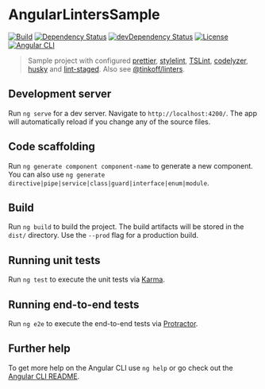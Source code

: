 # AngularLintersSample

[![Build](https://img.shields.io/travis/HunteX/angular-linters-sample)](https://travis-ci.org/HunteX/angular-linters-sample)
[![Dependency Status](https://david-dm.org/HunteX/angular-linters-sample.svg)](https://david-dm.org/HunteX/angular-linters-sample)
[![devDependency Status](https://david-dm.org/HunteX/angular-linters-sample/dev-status.svg)](https://david-dm.org/HunteX/angular-linters-sample?type=dev)
[![License](https://img.shields.io/github/license/HunteX/angular-linters-sample)](https://github.com/HunteX/angular-linters-sample)
[![Angular CLI](https://img.shields.io/badge/generated%20with-Angular%20CLI-d81676?logo=angular)](https://github.com/angular/angular-cli)

> Sample project with configured [prettier](https://github.com/prettier/prettier), [stylelint](https://github.com/stylelint/stylelint), [TSLint](https://github.com/palantir/tslint), [codelyzer](https://github.com/mgechev/codelyzer), [husky](https://github.com/typicode/husky) and [lint-staged](https://github.com/okonet/lint-staged).
> Also see [@tinkoff/linters](https://github.com/TinkoffCreditSystems/linters).

## Development server

Run `ng serve` for a dev server. Navigate to `http://localhost:4200/`. The app will automatically reload if you change any of the source files.

## Code scaffolding

Run `ng generate component component-name` to generate a new component. You can also use `ng generate directive|pipe|service|class|guard|interface|enum|module`.

## Build

Run `ng build` to build the project. The build artifacts will be stored in the `dist/` directory. Use the `--prod` flag for a production build.

## Running unit tests

Run `ng test` to execute the unit tests via [Karma](https://karma-runner.github.io).

## Running end-to-end tests

Run `ng e2e` to execute the end-to-end tests via [Protractor](http://www.protractortest.org/).

## Further help

To get more help on the Angular CLI use `ng help` or go check out the [Angular CLI README](https://github.com/angular/angular-cli/blob/master/README.md).
